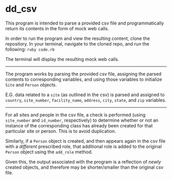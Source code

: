 # dd_csv

This program is intended to parse a provided csv file and programmatically return its contents in the form of mock web calls.

In order to run the program and view the resulting content, clone the repository. In your terminal, navigate to the cloned repo, and run the following:
```ruby code.rb```

The terminal will display the resulting mock web calls.

-----------

The program works by parsing the provided csv file, assigning the parsed contents to corresponding variables, and using those variables to initialize `Site` and `Person` objects.

E.G. data related to a `site` (as outlined in the csv) is parsed and assigned to `country`, `site_number`, `facility_name`, `address`, `city`, `state`, and `zip` variables.

-----------

For all sites and people in the csv file, a check is performed (using `site_number` and `id_number`, respectively) to determine whether or not an instance of the corresponding class has already been created for that particular site or person. This is to avoid duplication.

Similarly, if a `Person` object is created, and then appears again in the csv file with a _different_ prescribed role, that additional role is added to the original `Person` object using the `add_role` method.

Given this, the output associated with the program is a reflection of _newly_ created objects, and therefore may be shorter/smaller than the original csv file.
